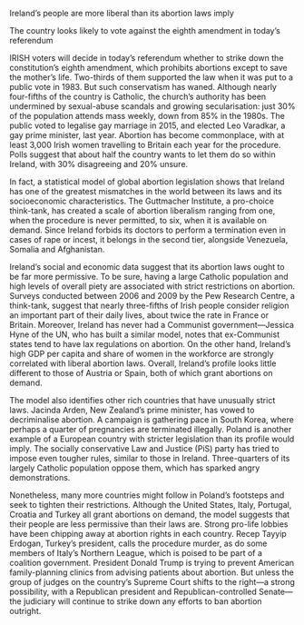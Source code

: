 Ireland’s people are more liberal than its abortion laws imply

The country looks likely to vote against the eighth amendment in today’s referendum

IRISH voters will decide in today’s referendum whether to strike down the constitution’s eighth amendment, which prohibits abortions except to save the mother’s life. Two-thirds of them supported the law when it was put to a public vote in 1983. But such conservatism has waned. Although nearly four-fifths of the country is Catholic, the church’s authority has been undermined by sexual-abuse scandals and growing secularisation: just 30% of the population attends mass weekly, down from 85% in the 1980s. The public voted to legalise gay marriage in 2015, and elected Leo Varadkar, a gay prime minister, last year. Abortion has become commonplace, with at least 3,000 Irish women travelling to Britain each year for the procedure. Polls suggest that about half the country wants to let them do so within Ireland, with 30% disagreeing and 20% unsure.

In fact, a statistical model of global abortion legislation shows that Ireland has one of the greatest mismatches in the world between its laws and its socioeconomic characteristics. The Guttmacher Institute, a pro-choice think-tank, has created a scale of abortion liberalism ranging from one, when the procedure is never permitted, to six, when it is available on demand. Since Ireland forbids its doctors to perform a termination even in cases of rape or incest, it belongs in the second tier, alongside Venezuela, Somalia and Afghanistan.

Ireland’s social and economic data suggest that its abortion laws ought to be far more permissive. To be sure, having a large Catholic population and high levels of overall piety are associated with strict restrictions on abortion. Surveys conducted between 2006 and 2009 by the Pew Research Centre, a think-tank, suggest that nearly three-fifths of Irish people consider religion an important part of their daily lives, about twice the rate in France or Britain. Moreover, Ireland has never had a Communist government—Jessica Hyne of the UN, who has built a similar model, notes that ex-Communist states tend to have lax regulations on abortion. On the other hand, Ireland’s high GDP per capita and share of women in the workforce are strongly correlated with liberal abortion laws. Overall, Ireland’s profile looks little different to those of Austria or Spain, both of which grant abortions on demand.

The model also identifies other rich countries that have unusually strict laws. Jacinda Arden, New Zealand’s prime minister, has vowed to decriminalise abortion. A campaign is gathering pace in South Korea, where perhaps a quarter of pregnancies are terminated illegally. Poland is another example of a European country with stricter legislation than its profile would imply. The socially conservative Law and Justice (PiS) party has tried to impose even tougher rules, similar to those in Ireland. Three-quarters of its largely Catholic population oppose them, which has sparked angry demonstrations.

Nonetheless, many more countries might follow in Poland’s footsteps and seek to tighten their restrictions. Although the United States, Italy, Portugal, Croatia and Turkey all grant abortions on demand, the model suggests that their people are less permissive than their laws are. Strong pro-life lobbies have been chipping away at abortion rights in each country. Recep Tayyip Erdogan, Turkey’s president, calls the procedure murder, as do some members of Italy’s Northern League, which is poised to be part of a coalition government. President Donald Trump is trying to prevent American family-planning clinics from advising patients about abortion. But unless the group of judges on the country’s Supreme Court shifts to the right—a strong possibility, with a Republican president and Republican-controlled Senate—the judiciary will continue to strike down any efforts to ban abortion outright.